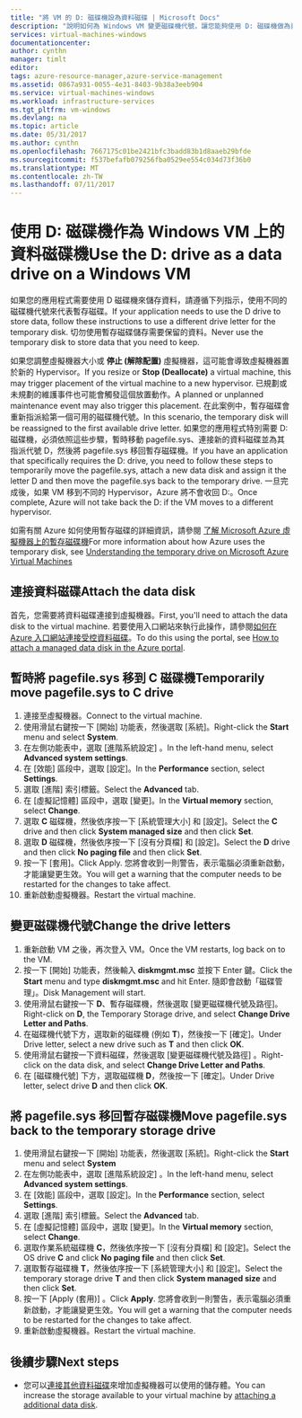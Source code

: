 ```yaml
---
title: "將 VM 的 D: 磁碟機設為資料磁碟 | Microsoft Docs"
description: "說明如何為 Windows VM 變更磁碟機代號，讓您能夠使用 D: 磁碟機做為資料磁碟機。"
services: virtual-machines-windows
documentationcenter: 
author: cynthn
manager: timlt
editor: 
tags: azure-resource-manager,azure-service-management
ms.assetid: 0867a931-0055-4e31-8403-9b38a3eeb904
ms.service: virtual-machines-windows
ms.workload: infrastructure-services
ms.tgt_pltfrm: vm-windows
ms.devlang: na
ms.topic: article
ms.date: 05/31/2017
ms.author: cynthn
ms.openlocfilehash: 7667175c01be2421bfc3badd83b1d8aaeb29bfde
ms.sourcegitcommit: f537befafb079256fba0529ee554c034d73f36b0
ms.translationtype: MT
ms.contentlocale: zh-TW
ms.lasthandoff: 07/11/2017
---
```

# <a name="use-the-d-drive-as-a-data-drive-on-a-windows-vm"></a><span data-ttu-id="3da43-103">使用 D: 磁碟機作為 Windows VM 上的資料磁碟機</span><span class="sxs-lookup"><span data-stu-id="3da43-103">Use the D: drive as a data drive on a Windows VM</span></span>
<span data-ttu-id="3da43-104">如果您的應用程式需要使用 D 磁碟機來儲存資料，請遵循下列指示，使用不同的磁碟機代號來代表暫存磁碟。</span><span class="sxs-lookup"><span data-stu-id="3da43-104">If your application needs to use the D drive to store data, follow these instructions to use a different drive letter for the temporary disk.</span></span> <span data-ttu-id="3da43-105">切勿使用暫存磁碟儲存需要保留的資料。</span><span class="sxs-lookup"><span data-stu-id="3da43-105">Never use the temporary disk to store data that you need to keep.</span></span>

<span data-ttu-id="3da43-106">如果您調整虛擬機器大小或 **停止 (解除配置)** 虛擬機器，這可能會導致虛擬機器置於新的 Hypervisor。</span><span class="sxs-lookup"><span data-stu-id="3da43-106">If you resize or **Stop (Deallocate)** a virtual machine, this may trigger placement of the virtual machine to a new hypervisor.</span></span> <span data-ttu-id="3da43-107">已規劃或未規劃的維護事件也可能會觸發這個放置動作。</span><span class="sxs-lookup"><span data-stu-id="3da43-107">A planned or unplanned maintenance event may also trigger this placement.</span></span> <span data-ttu-id="3da43-108">在此案例中，暫存磁碟會重新指派給第一個可用的磁碟機代號。</span><span class="sxs-lookup"><span data-stu-id="3da43-108">In this scenario, the temporary disk will be reassigned to the first available drive letter.</span></span> <span data-ttu-id="3da43-109">如果您的應用程式特別需要 D: 磁碟機，必須依照這些步驟，暫時移動 pagefile.sys、連接新的資料磁碟並為其指派代號 D，然後將 pagefile.sys 移回暫存磁碟機。</span><span class="sxs-lookup"><span data-stu-id="3da43-109">If you have an application that specifically requires the D: drive, you need to follow these steps to temporarily move the pagefile.sys, attach a new data disk and assign it the letter D and then move the pagefile.sys back to the temporary drive.</span></span> <span data-ttu-id="3da43-110">一旦完成後，如果 VM 移到不同的 Hypervisor，Azure 將不會收回 D:。</span><span class="sxs-lookup"><span data-stu-id="3da43-110">Once complete, Azure will not take back the D: if the VM moves to a different hypervisor.</span></span>

<span data-ttu-id="3da43-111">如需有關 Azure 如何使用暫存磁碟的詳細資訊，請參閱 [了解 Microsoft Azure 虛擬機器上的暫存磁碟機](https://blogs.msdn.microsoft.com/mast/2013/12/06/understanding-the-temporary-drive-on-windows-azure-virtual-machines/)</span><span class="sxs-lookup"><span data-stu-id="3da43-111">For more information about how Azure uses the temporary disk, see [Understanding the temporary drive on Microsoft Azure Virtual Machines](https://blogs.msdn.microsoft.com/mast/2013/12/06/understanding-the-temporary-drive-on-windows-azure-virtual-machines/)</span></span>

## <a name="attach-the-data-disk"></a><span data-ttu-id="3da43-112">連接資料磁碟</span><span class="sxs-lookup"><span data-stu-id="3da43-112">Attach the data disk</span></span>
<span data-ttu-id="3da43-113">首先，您需要將資料磁碟連接到虛擬機器。</span><span class="sxs-lookup"><span data-stu-id="3da43-113">First, you'll need to attach the data disk to the virtual machine.</span></span> <span data-ttu-id="3da43-114">若要使用入口網站來執行此操作，請參閱[如何在 Azure 入口網站連接受控資料磁碟](attach-managed-disk-portal.md)。</span><span class="sxs-lookup"><span data-stu-id="3da43-114">To do this using the portal, see [How to attach a managed data disk in the Azure portal](attach-managed-disk-portal.md).</span></span>

## <a name="temporarily-move-pagefilesys-to-c-drive"></a><span data-ttu-id="3da43-115">暫時將 pagefile.sys 移到 C 磁碟機</span><span class="sxs-lookup"><span data-stu-id="3da43-115">Temporarily move pagefile.sys to C drive</span></span>
1. <span data-ttu-id="3da43-116">連接至虛擬機器。</span><span class="sxs-lookup"><span data-stu-id="3da43-116">Connect to the virtual machine.</span></span> 
2. <span data-ttu-id="3da43-117">使用滑鼠右鍵按一下 [開始] 功能表，然後選取 [系統]。</span><span class="sxs-lookup"><span data-stu-id="3da43-117">Right-click the **Start** menu and select **System**.</span></span>
3. <span data-ttu-id="3da43-118">在左側功能表中，選取 [進階系統設定] 。</span><span class="sxs-lookup"><span data-stu-id="3da43-118">In the left-hand menu, select **Advanced system settings**.</span></span>
4. <span data-ttu-id="3da43-119">在 [效能] 區段中，選取 [設定]。</span><span class="sxs-lookup"><span data-stu-id="3da43-119">In the **Performance** section, select **Settings**.</span></span>
5. <span data-ttu-id="3da43-120">選取 [進階]  索引標籤。</span><span class="sxs-lookup"><span data-stu-id="3da43-120">Select the **Advanced** tab.</span></span>
6. <span data-ttu-id="3da43-121">在 [虛擬記憶體] 區段中，選取 [變更]。</span><span class="sxs-lookup"><span data-stu-id="3da43-121">In the **Virtual memory** section, select **Change**.</span></span>
7. <span data-ttu-id="3da43-122">選取 **C** 磁碟機，然後依序按一下 [系統管理大小] 和 [設定]。</span><span class="sxs-lookup"><span data-stu-id="3da43-122">Select the **C** drive and then click **System managed size** and then click **Set**.</span></span>
8. <span data-ttu-id="3da43-123">選取 **D** 磁碟機，然後依序按一下 [沒有分頁檔] 和 [設定]。</span><span class="sxs-lookup"><span data-stu-id="3da43-123">Select the **D** drive and then click **No paging file** and then click **Set**.</span></span>
9. <span data-ttu-id="3da43-124">按一下 [套用]。</span><span class="sxs-lookup"><span data-stu-id="3da43-124">Click Apply.</span></span> <span data-ttu-id="3da43-125">您將會收到一則警告，表示電腦必須重新啟動，才能讓變更生效。</span><span class="sxs-lookup"><span data-stu-id="3da43-125">You will get a warning that the computer needs to be restarted for the changes to take affect.</span></span>
10. <span data-ttu-id="3da43-126">重新啟動虛擬機器。</span><span class="sxs-lookup"><span data-stu-id="3da43-126">Restart the virtual machine.</span></span>

## <a name="change-the-drive-letters"></a><span data-ttu-id="3da43-127">變更磁碟機代號</span><span class="sxs-lookup"><span data-stu-id="3da43-127">Change the drive letters</span></span>
1. <span data-ttu-id="3da43-128">重新啟動 VM 之後，再次登入 VM。</span><span class="sxs-lookup"><span data-stu-id="3da43-128">Once the VM restarts, log back on to the VM.</span></span>
2. <span data-ttu-id="3da43-129">按一下 [開始] 功能表，然後輸入 **diskmgmt.msc** 並按下 Enter 鍵。</span><span class="sxs-lookup"><span data-stu-id="3da43-129">Click the **Start** menu and type **diskmgmt.msc** and hit Enter.</span></span> <span data-ttu-id="3da43-130">隨即會啟動「磁碟管理」。</span><span class="sxs-lookup"><span data-stu-id="3da43-130">Disk Management will start.</span></span>
3. <span data-ttu-id="3da43-131">使用滑鼠右鍵按一下 **D**、暫存磁碟機，然後選取 [變更磁碟機代號及路徑]。</span><span class="sxs-lookup"><span data-stu-id="3da43-131">Right-click on **D**, the Temporary Storage drive, and select **Change Drive Letter and Paths**.</span></span>
4. <span data-ttu-id="3da43-132">在磁碟機代號下方，選取新的磁碟機 (例如 **T**)，然後按一下 [確定]。</span><span class="sxs-lookup"><span data-stu-id="3da43-132">Under Drive letter, select a new drive such as **T** and then click **OK**.</span></span> 
5. <span data-ttu-id="3da43-133">使用滑鼠右鍵按一下資料磁碟，然後選取 [變更磁碟機代號及路徑] 。</span><span class="sxs-lookup"><span data-stu-id="3da43-133">Right-click on the data disk, and select **Change Drive Letter and Paths**.</span></span>
6. <span data-ttu-id="3da43-134">在 [磁碟機代號] 下方，選取磁碟機 **D**，然後按一下 [確定]。</span><span class="sxs-lookup"><span data-stu-id="3da43-134">Under Drive letter, select drive **D** and then click **OK**.</span></span> 

## <a name="move-pagefilesys-back-to-the-temporary-storage-drive"></a><span data-ttu-id="3da43-135">將 pagefile.sys 移回暫存磁碟機</span><span class="sxs-lookup"><span data-stu-id="3da43-135">Move pagefile.sys back to the temporary storage drive</span></span>
1. <span data-ttu-id="3da43-136">使用滑鼠右鍵按一下 [開始] 功能表，然後選取 [系統]。</span><span class="sxs-lookup"><span data-stu-id="3da43-136">Right-click the **Start** menu and select **System**</span></span>
2. <span data-ttu-id="3da43-137">在左側功能表中，選取 [進階系統設定] 。</span><span class="sxs-lookup"><span data-stu-id="3da43-137">In the left-hand menu, select **Advanced system settings**.</span></span>
3. <span data-ttu-id="3da43-138">在 [效能] 區段中，選取 [設定]。</span><span class="sxs-lookup"><span data-stu-id="3da43-138">In the **Performance** section, select **Settings**.</span></span>
4. <span data-ttu-id="3da43-139">選取 [進階]  索引標籤。</span><span class="sxs-lookup"><span data-stu-id="3da43-139">Select the **Advanced** tab.</span></span>
5. <span data-ttu-id="3da43-140">在 [虛擬記憶體] 區段中，選取 [變更]。</span><span class="sxs-lookup"><span data-stu-id="3da43-140">In the **Virtual memory** section, select **Change**.</span></span>
6. <span data-ttu-id="3da43-141">選取作業系統磁碟機 **C**，然後依序按一下 [沒有分頁檔] 和 [設定]。</span><span class="sxs-lookup"><span data-stu-id="3da43-141">Select the OS drive **C** and click **No paging file** and then click **Set**.</span></span>
7. <span data-ttu-id="3da43-142">選取暫存磁碟機 **T**，然後依序按一下 [系統管理大小] 和 [設定]。</span><span class="sxs-lookup"><span data-stu-id="3da43-142">Select the temporary storage drive **T** and then click **System managed size** and then click **Set**.</span></span>
8. <span data-ttu-id="3da43-143">按一下 [Apply (套用)] 。</span><span class="sxs-lookup"><span data-stu-id="3da43-143">Click **Apply**.</span></span> <span data-ttu-id="3da43-144">您將會收到一則警告，表示電腦必須重新啟動，才能讓變更生效。</span><span class="sxs-lookup"><span data-stu-id="3da43-144">You will get a warning that the computer needs to be restarted for the changes to take affect.</span></span>
9. <span data-ttu-id="3da43-145">重新啟動虛擬機器。</span><span class="sxs-lookup"><span data-stu-id="3da43-145">Restart the virtual machine.</span></span>

## <a name="next-steps"></a><span data-ttu-id="3da43-146">後續步驟</span><span class="sxs-lookup"><span data-stu-id="3da43-146">Next steps</span></span>
* <span data-ttu-id="3da43-147">您可以[連接其他資料磁碟](attach-managed-disk-portal.md)來增加虛擬機器可以使用的儲存體。</span><span class="sxs-lookup"><span data-stu-id="3da43-147">You can increase the storage available to your virtual machine by [attaching a additional data disk](attach-managed-disk-portal.md).</span></span>

